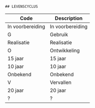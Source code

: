 	## LEVENSCYCLUS			
				
|	Code	|	Description	|
|	---	|	---	|
|	In voorbereiding	|	In voorbereiding	|
|	G	|	Gebruik	|
|	Realisatie	|	Realisatie	|
|	O	|	Ontwikkeling	|
|	15 jaar	|	15 jaar	|
|	10 jaar	|	10 jaar	|
|	Onbekend	|	Onbekend	|
|	V	|	Vervallen	|
|	20 jaar	|	20 jaar	|
|	?	|	?	|
